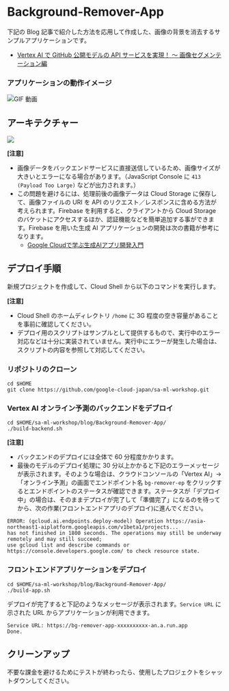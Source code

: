 # Background-Remover-App

下記の Blog 記事で紹介した方法を応用して作成した、画像の背景を消去するサンプルアプリケーションです。
- [Vertex AI で GitHub 公開モデルの API サービスを実現！ 〜 画像セグメンテーション編](https://zenn.dev/google_cloud_jp/articles/120d013b65c3af)

### アプリケーションの動作イメージ
![GIF 動画](https://github.com/google-cloud-japan/sa-ml-workshop/blob/main/blog/images/background-remover-app.gif)

## アーキテクチャー

![](https://github.com/google-cloud-japan/sa-ml-workshop/blob/main/blog/images/background-remover-architecture.png)

**[注意]**

- 画像データをバックエンドサービスに直接送信しているため、画像サイズが大きいとエラーになる場合があります。（JavaScript Console に `413 (Payload Too Large)` などが出力されます。）
- この問題を避けるには、処理前後の画像データは Cloud Storage に保存して、画像ファイルの URI を API のリクエスト／レスポンスに含める方法が考えられます。Firebase を利用すると、クライアントから Cloud Storage のバケットにアクセスするほか、認証機能などを簡単追加する事ができます。Firebase を用いた生成 AI アプリケーションの開発は次の書籍が参考になります。
  - [Google Cloudで学ぶ生成AIアプリ開発入門](https://gihyo.jp/book/2024/978-4-297-14171-4)

## デプロイ手順

新規プロジェクトを作成して、Cloud Shell から以下のコマンドを実行します。

**[注意]**
- Cloud Shell のホームディレクトリ `/home` に 3G 程度の空き容量があることを事前に確認してください。
- デプロイ用のスクリプトはサンプルとして提供するもので、実行中のエラー対応などは十分に実装されていません。実行中にエラーが発生した場合は、スクリプトの内容を参照して対応してください。

### リポジトリのクローン
```
cd $HOME
git clone https://github.com/google-cloud-japan/sa-ml-workshop.git
```
### Vertex AI オンライン予測のバックエンドをデブロイ
```
cd $HOME/sa-ml-workshop/blog/Background-Remover-App/
./build-backend.sh
```
**[注意]**
- バックエンドのデプロイには全体で 60 分程度かかります。
- 最後のモデルのデプロイ処理に 30 分以上かかると下記のエラーメッセージが表示されます。そのような場合は、クラウドコンソールの「Vertex AI」→「オンライン予測」の画面でエンドポイント名 `bg-remover-ep` をクリックするとエンドポイントのステータスが確認できます。ステータスが「デプロイ中」の場合は、そのままデプロイが完了して「準備完了」になるのを待ってから、次の作業(フロントエンドアプリのデプロイ)に進んでください。
```
ERROR: (gcloud.ai.endpoints.deploy-model) Operation https://asia-northeast1-aiplatform.googleapis.com/v1beta1/projects...
has not finished in 1800 seconds. The operations may still be underway remotely and may still succeed;
use gcloud list and describe commands or https://console.developers.google.com/ to check resource state.
```

### フロントエンドアプリケーションをデプロイ
```
cd $HOME/sa-ml-workshop/blog/Background-Remover-App/
./build-app.sh
```

デプロイが完了すると下記のようなメッセージが表示されます。`Service URL` に示された URL からアプリケーションが利用できます。
```
Service URL: https://bg-remover-app-xxxxxxxxxx-an.a.run.app
Done.
```
## クリーンアップ

不要な課金を避けるためにテストが終わったら、使用したプロジェクトをシャットダウンしてください。
